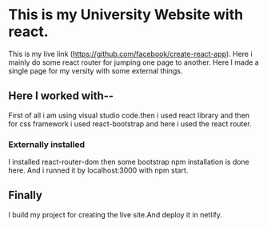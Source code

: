 # This is my University Website with react.

This is my live link (https://github.com/facebook/create-react-app).
Here i mainly do some react router for jumping one page to another.
Here I made a single page for my versity with some external things.

## Here I worked with--

First of all i am using visual studio code.then i used react library and then for css framework i used react-bootstrap and here i used the react router.

### Externally installed

I installed react-router-dom then some bootstrap npm installation is done here.
And i runned it by localhost:3000 with npm start.

## Finally

I build my project for creating the live site.And deploy it in netlify.